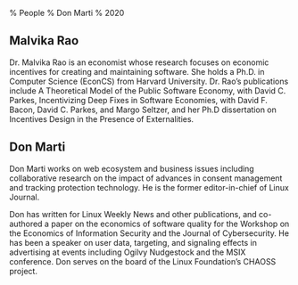 % People
% Don Marti
% 2020

## Malvika Rao

Dr. Malvika Rao is an economist whose research focuses
on economic incentives for creating and maintaining
software. She holds a Ph.D. in Computer Science
(EconCS) from Harvard University. Dr. Rao’s
publications include A Theoretical Model of the
Public Software Economy, with David C. Parkes,
Incentivizing Deep Fixes in Software Economies, with
David F. Bacon, David C. Parkes, and Margo Seltzer,
and her Ph.D dissertation on Incentives Design in
the Presence of Externalities.


## Don Marti

Don Marti works on web ecosystem and business issues
including collaborative research on the impact of
advances in consent management and tracking protection
technology. He is the former editor-in-chief of
Linux Journal.

Don has written for Linux Weekly News and other
publications, and co-authored a paper on the
economics of software quality for the Workshop on the
Economics of Information Security and the Journal of
Cybersecurity. He has been a speaker on user data,
targeting, and signaling effects in advertising at
events including Ogilvy Nudgestock and the MSIX
conference. Don serves on the board of the Linux
Foundation’s CHAOSS project.

